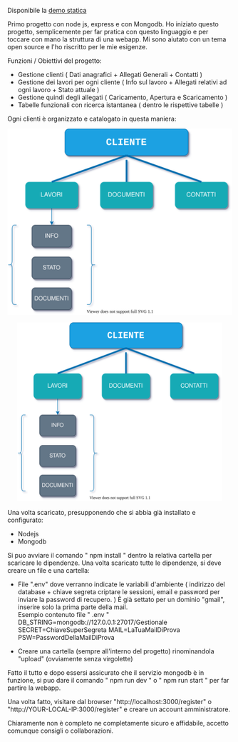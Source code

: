 Disponibile la [demo statica](https://demo-gestionale.herokuapp.com/)

Primo progetto con node js, express e con Mongodb.
Ho iniziato questo progetto, semplicemente per far pratica con questo linguaggio
e per toccare con mano la struttura di una webapp. Mi sono aiutato con un tema open source e l'ho riscritto per le mie esigenze.

Funzioni / Obiettivi del progetto:
  - Gestione clienti ( Dati anagrafici + Allegati Generali + Contatti )
  - Gestione dei lavori per ogni cliente ( Info sul lavoro + Allegati relativi ad ogni lavoro + Stato attuale ) 
  - Gestione quindi degli allegati ( Caricamento, Apertura e  Scaricamento )
  - Tabelle funzionali con ricerca istantanea ( dentro le rispettive tabelle )
  
Ogni clienti è organizzato e catalogato in questa maniera:

![Schema Clienti](/public/img/flow.svg)

<p align="center">
  <img width="460" height="400" src="/public/img/flow.svg">
</p>
  
Una volta scaricato, presupponendo che si abbia già installato e configurato:
  - Nodejs
  - Mongodb

Si puo avviare il comando " npm install " dentro la relativa cartella per scaricare le dipendenze.
Una volta scaricato tutte le dipendenze, si deve creare un file e una cartella:
  - File ".env" dove verranno indicate le variabili d'ambiente ( indirizzo del database + chiave segreta criptare le sessioni, email e password per inviare la password di recupero. )
    È già settato per un dominio "gmail", inserire solo la prima parte della mail.  
    Esempio contenuto file " .env "
      DB_STRING=mongodb://127.0.0.1:27017/Gestionale
      SECRET=ChiaveSuperSegreta
      MAIL=LaTuaMailDiProva
      PSW=PasswordDellaMailDiProva
      
  - Creare una cartella (sempre all'interno del progetto) rinominandola "upload" (ovviamente senza virgolette)

Fatto il tutto e dopo essersi assicurato che il servizio mongodb è in funzione,
si puo dare il comando " npm run dev "  o  " npm run start " per far partire la webapp.

Una volta fatto, visitare dal browser "http://localhost:3000/register" o "http://YOUR-LOCAL-IP:3000/register" e creare un account amministratore.

Chiaramente  non è completo ne completamente sicuro e affidabile, accetto comunque consigli o collaborazioni.
